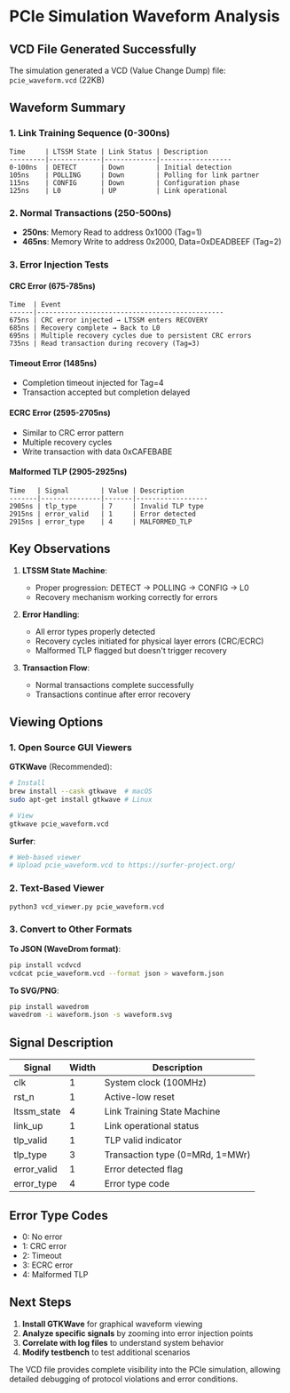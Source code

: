 # PCIe Simulation Waveform Analysis

## VCD File Generated Successfully

The simulation generated a VCD (Value Change Dump) file: `pcie_waveform.vcd` (22KB)

## Waveform Summary

### 1. Link Training Sequence (0-300ns)
```
Time     | LTSSM State | Link Status | Description
---------|-------------|-------------|------------------
0-100ns  | DETECT      | Down        | Initial detection
105ns    | POLLING     | Down        | Polling for link partner
115ns    | CONFIG      | Down        | Configuration phase
125ns    | L0          | UP          | Link operational
```

### 2. Normal Transactions (250-500ns)
- **250ns**: Memory Read to address 0x1000 (Tag=1)
- **465ns**: Memory Write to address 0x2000, Data=0xDEADBEEF (Tag=2)

### 3. Error Injection Tests

#### CRC Error (675-785ns)
```
Time  | Event
------|-----------------------------------------------
675ns | CRC error injected → LTSSM enters RECOVERY
685ns | Recovery complete → Back to L0
695ns | Multiple recovery cycles due to persistent CRC errors
735ns | Read transaction during recovery (Tag=3)
```

#### Timeout Error (1485ns)
- Completion timeout injected for Tag=4
- Transaction accepted but completion delayed

#### ECRC Error (2595-2705ns)
- Similar to CRC error pattern
- Multiple recovery cycles
- Write transaction with data 0xCAFEBABE

#### Malformed TLP (2905-2925ns)
```
Time   | Signal        | Value | Description
-------|---------------|-------|------------------
2905ns | tlp_type      | 7     | Invalid TLP type
2915ns | error_valid   | 1     | Error detected
2915ns | error_type    | 4     | MALFORMED_TLP
```

## Key Observations

1. **LTSSM State Machine**:
   - Proper progression: DETECT → POLLING → CONFIG → L0
   - Recovery mechanism working correctly for errors

2. **Error Handling**:
   - All error types properly detected
   - Recovery cycles initiated for physical layer errors (CRC/ECRC)
   - Malformed TLP flagged but doesn't trigger recovery

3. **Transaction Flow**:
   - Normal transactions complete successfully
   - Transactions continue after error recovery

## Viewing Options

### 1. Open Source GUI Viewers

**GTKWave** (Recommended):
```bash
# Install
brew install --cask gtkwave  # macOS
sudo apt-get install gtkwave # Linux

# View
gtkwave pcie_waveform.vcd
```

**Surfer**:
```bash
# Web-based viewer
# Upload pcie_waveform.vcd to https://surfer-project.org/
```

### 2. Text-Based Viewer
```bash
python3 vcd_viewer.py pcie_waveform.vcd
```

### 3. Convert to Other Formats

**To JSON (WaveDrom format)**:
```bash
pip install vcdvcd
vcdcat pcie_waveform.vcd --format json > waveform.json
```

**To SVG/PNG**:
```bash
pip install wavedrom
wavedrom -i waveform.json -s waveform.svg
```

## Signal Description

| Signal | Width | Description |
|--------|-------|-------------|
| clk | 1 | System clock (100MHz) |
| rst_n | 1 | Active-low reset |
| ltssm_state | 4 | Link Training State Machine |
| link_up | 1 | Link operational status |
| tlp_valid | 1 | TLP valid indicator |
| tlp_type | 3 | Transaction type (0=MRd, 1=MWr) |
| error_valid | 1 | Error detected flag |
| error_type | 4 | Error type code |

## Error Type Codes
- 0: No error
- 1: CRC error
- 2: Timeout
- 3: ECRC error
- 4: Malformed TLP

## Next Steps

1. **Install GTKWave** for graphical waveform viewing
2. **Analyze specific signals** by zooming into error injection points
3. **Correlate with log files** to understand system behavior
4. **Modify testbench** to test additional scenarios

The VCD file provides complete visibility into the PCIe simulation, allowing detailed debugging of protocol violations and error conditions.